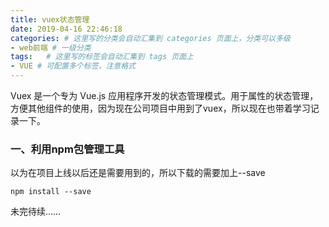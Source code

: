 ```yaml
---
title: vuex状态管理
date: 2019-04-16 22:46:18
categories: # 这里写的分类会自动汇集到 categories 页面上，分类可以多级
- web前端 # 一级分类
tags:   # 这里写的标签会自动汇集到 tags 页面上
- VUE # 可配置多个标签，注意格式
---
```


Vuex 是一个专为 Vue.js 应用程序开发的状态管理模式。用于属性的状态管理，方便其他组件的使用，因为现在公司项目中用到了vuex，所以现在也带着学习记录一下。
 <!-- more -->
### 一、利用npm包管理工具
以为在项目上线以后还是需要用到的，所以下载的需要加上--save
```hash
npm install --save
```
未完待续……




